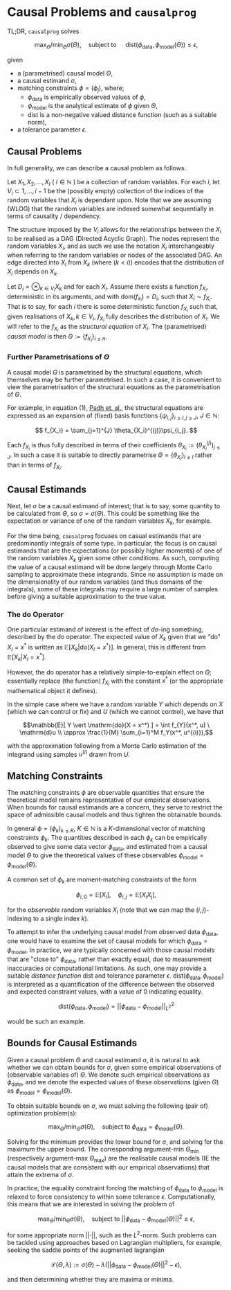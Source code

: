 # Causal Problems and `causalprog`

TL;DR, `causalprog` solves

$$ \max_{\Theta} / \min_{\Theta} \sigma(\Theta), \quad \text{subject to } \quad \mathrm{dist}(\phi_\mathrm{data}, \phi_\mathrm{model}(\Theta))\leq \epsilon, $$

given

- a (parametrised) causal model $\Theta$,
- a causal estimand $\sigma$,
- matching constraints $\phi = (\phi_j)$, where;
  - $\phi_\mathrm{data}$ is empirically observed values of $\phi$,
  - $\phi_\mathrm{model}$ is the analytical estimate of $\phi$ given $\Theta$,
  - $\mathrm{dist}$ is a non-negative valued distance function (such as a suitable norm),
- a tolerance parameter $\epsilon$.

## Causal Problems

In full generality, we can describe a causal problem as follows.

Let $X_1, X_2, ..., X_I$ ( $I\in\mathbb{N}$ ) be a collection of random variables.
For each $i$, let $V_i \subset {1, ..., i-1}$ be the (possibly empty) collection of the indices of the random variables that $X_i$ is dependant upon.
Note that we are assuming (WLOG) that the random variables are indexed somewhat sequentially in terms of causality / dependency.

The structure imposed by the $V_i$ allows for the relationships between the $X_i$ to be realised as a DAG (Directed Acyclic Graph).
The nodes represent the random variables $X_i$, and as such we use the notation $X_i$ interchangeably when referring to the random variables or nodes of the associated DAG.
An edge directed into $X_i$ from $X_k$ (where $(k < i)$) encodes that the distribution of $X_i$ depends on $X_k$.

Let $D_i = \otimes_{k\in V_i} X_k$ and for each $X_i$.
Assume there exists a function $f_{X_i}$, deterministic in its arguments, and with $\mathrm{dom}(f_{x_i}) = D_i$, such that $X_i \sim f_{X_i}$.
That is to say, for each $i$ there is some deterministic function $f_{X_i}$ such that, given realisations of $X_k, k\in V_i$, $f_{X_i}$ fully describes the distribution of $X_i$.
We will refer to the $f_{X_i}$ as the _structural equation_ of $X_i$.
The (parametrised) _causal model_ is then $\Theta := \left\{ f_{X_i} \right\}_{i\leq n}$.

### Further Parametrisations of $\Theta$

A causal model $\Theta$ is parametrised by the structural equations, which themselves may be further parametrised.
In such a case, it is convenient to view the parametrisation of the structural equations as the parametrisation of $\Theta$.

For example, in equation (1), [Padh et. al.](https://arxiv.org/pdf/2202.10806), the structural equations are expressed as an expansion of (fixed) basis functions $\left\{\psi_{i, j}\right\}_{i\leq I, j\leq J}$, $J\in\mathbb{N}$:

$$ f_{X_i} = \sum_{j=1}^{J} \theta_{X_i}^{(j)}\psi_{i_j}. $$

Each $f_{X_i}$ is thus fully described in terms of their coefficients $\theta_{X_i} := (\theta_{X_i}^{(j)})_{j\leq J}$.
In such a case it is suitable to directly parametrise $\Theta = \left\{\theta_{X_i}\right\}_{i\leq I}$ rather than in terms of $f_{X_i}$.

## Causal Estimands

Next, let $\sigma$ be a causal estimand of interest; that is to say, some quantity to be calculated from $\Theta$, so $\sigma = \sigma(\Theta)$.
This could be something like the expectation or variance of one of the random variables $X_k$, for example.

For the time being, `causalprog` focuses on casual estimands that are predominantly integrals of some type.
In particular, the focus is on causal estimands that are the expectations (or possibly higher moments) of one of the random variables $X_k$ given some other conditions.
As such, computing the value of a causal estimand will be done largely through Monte Carlo sampling to approximate these integrands.
Since no assumption is made on the dimensionality of our random variables (and thus domains of the integrals), some of these integrals may require a large number of samples before giving a suitable approximation to the true value.

### The $\mathrm{do}$ Operator

One particular estimand of interest is the effect of _do_-ing something, described by the $\mathrm{do}$ operator.
The expected value of $X_k$ given that we "do" $X_l = x^*$ is written as $\mathbb{E}[ X_k \vert \mathrm{do}(X_l = x^*) ]$.
In general, this is different from $\mathbb{E}[ X_k \vert X_l = x^* ]$.

However, the $\mathrm{do}$ operator has a relatively simple-to-explain effect on $\Theta$; essentially replace (the function) $f_{X_l}$ with the constant $x^*$ (or the appropriate mathematical object it defines).

In the simple case where we have a random variable $Y$ which depends on $X$ (which we can control or fix) and $U$ (which we cannot control), we have that

$$\mathbb{E}[ Y \vert \mathrm{do}(X = x^*) ] = \int f_{Y}(x^*, u) \ \mathrm{d}u \\ \approx \frac{1}{M} \sum_{i=1}^M f_Y(x^*, u^{(i)}),$$

with the approximation following from a Monte Carlo estimation of the integrand using samples $u^{(i)}$ drawn from $U$.

## Matching Constraints

The matching constraints $\phi$ are observable quantities that ensure the theoretical model remains representative of our empirical observations.
When bounds for causal estimands are a concern, they serve to restrict the space of admissible causal models and thus tighten the obtainable bounds.

In general $\phi = (\phi_k)_{k\leq K}$, $K\in\mathbb{N}$ is a $K$-dimensional vector of matching constraints $\phi_k$.
The quantities described in each $\phi_k$ can be empirically observed to give some data vector $\phi_{\mathrm{data}}$, and estimated from a causal model $\Theta$ to give the theoretical values of these observables $\phi_{\mathrm{model}} = \phi_{\mathrm{model}}(\Theta)$.

A common set of $\phi_k$ are moment-matching constraints of the form

$$ \phi_{i, 0} = \mathbb{E}[X_i], \quad \phi_{i,j} = \mathbb{E}[X_i X_j], $$

for the _observable_ random variables $X_i$ (note that we can map the $(i,j)$-indexing to a single index $k$).

To attempt to infer the underlying causal model from observed data $\phi_{\mathrm{data}}$, one would have to examine the set of causal models for which $\phi_{\mathrm{data}} = \phi_{\mathrm{model}}$.
In practice, we are typically concerned with those causal models that are "close to" $\phi_{\mathrm{data}}$, rather than exactly equal, due to measurement inaccuracies or computational limitations.
As such, one may provide a suitable _distance function_ $\mathrm{dist}$ and tolerance parameter $\epsilon$.
$\mathrm{dist}(\phi_{\mathrm{data}}, \phi_{\mathrm{model}})$ is interpreted as a quantification of the difference between the observed and expected constraint values, with a value of 0 indicating equality.

$$\mathrm{dist}(\phi_{\mathrm{data}}, \phi_{\mathrm{model}}) = \vert\vert \phi_{\mathrm{data}} - \phi_{\mathrm{model}} \vert\vert^2_{L^2} $$

would be such an example.

## Bounds for Causal Estimands

Given a causal problem $\Theta$ and causal estimand $\sigma$, it is natural to ask whether we can obtain bounds for $\sigma$, given some empirical observations of (observable variables of) $\Theta$.
We denote such empirical observations as $\phi_\mathrm{data}$, and we denote the expected values of these observations (given $\Theta$) as $\phi_\mathrm{model} = \phi_\mathrm{model}(\Theta)$.

To obtain suitable bounds on $\sigma$, we must solving the following (pair of) optimization problem(s):

$$ \max_\Theta / \min_\Theta \sigma(\Theta), \quad \text{subject to } \phi_\mathrm{data} = \phi_\mathrm{model}(\Theta). $$

Solving for the minimum provides the lower bound for $\sigma$, and solving for the maximum the upper bound.
The corresponding argument-min $\Theta_{\mathrm{min}}$ (respectively argument-max $\Theta_{\mathrm{max}}$) are the realisable causal models (IE the causal models that are consistent with our empirical observations) that attain the extrema of $\sigma$.

In practice, the equality constraint forcing the matching of $\phi_\mathrm{data}$ to $\phi_\mathrm{model}$ is relaxed to force consistency to within some tolerance $\epsilon$.
Computationally, this means that we are interested in solving the problem of

$$ \max_\Theta / \min_\Theta \sigma(\Theta), \quad \text{subject to } \vert\vert \phi_\mathrm{data} - \phi_\mathrm{model}(\Theta) \vert\vert^2 \leq \epsilon, $$

for some appropriate norm $\vert\vert\cdot\vert\vert$, such as the $L^2$-norm.
Such problems can be tackled using approaches based on Lagrangian multipliers, for example, seeking the saddle points of the augmented lagrangian

$$ \mathcal{L}(\Theta, \lambda) := \sigma(\Theta) - \lambda \left( \vert\vert \phi_\mathrm{data} - \phi_\mathrm{model}(\Theta) \vert\vert^2 - \epsilon\right), $$

and then determining whether they are maxima or minima.
